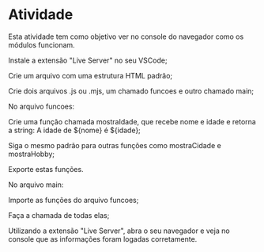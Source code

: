 # Atividade

Esta atividade tem como objetivo ver no console do  navegador como os módulos funcionam.

Instale a extensão "Live Server" no seu VSCode;

Crie um arquivo com uma estrutura HTML padrão;

Crie dois arquivos .js ou .mjs, um chamado funcoes e outro chamado main;

No arquivo funcoes:

Crie uma função chamada mostraIdade, que recebe nome e idade e retorna a string: A idade de ${nome} é ${idade};

Siga o mesmo padrão para outras funções como mostraCidade e mostraHobby;

Exporte estas funções.

No arquivo main:

Importe as funções do arquivo funcoes;

Faça a chamada de todas elas;

Utilizando a extensão "Live Server", abra o seu navegador e veja no console que as informações foram logadas corretamente.
